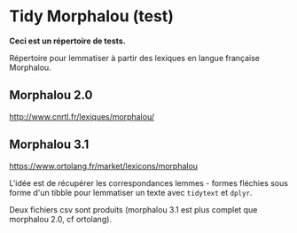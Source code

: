 

# Tidy Morphalou (test)

**Ceci est un répertoire de tests.**

Répertoire pour lemmatiser à partir des lexiques en langue française Morphalou.

## Morphalou 2.0

http://www.cnrtl.fr/lexiques/morphalou/

## Morphalou 3.1

https://www.ortolang.fr/market/lexicons/morphalou

L'idée est de récupérer les correspondances lemmes - formes fléchies sous forme d'un tibble pour lemmatiser un texte avec `tidytext` et `dplyr`.

Deux fichiers csv sont produits (morphalou 3.1 est plus complet que morphalou 2.0, cf ortolang).

